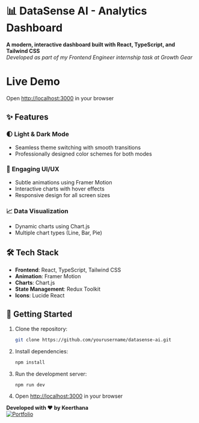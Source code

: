 # 📊 DataSense AI - Analytics Dashboard  

**A modern, interactive dashboard built with React, TypeScript, and Tailwind CSS**  
*Developed as part of my Frontend Engineer internship task at Growth Gear*  

# Live Demo
Open [http://localhost:3000](http://localhost:3000) in your browser  

## ✨ Features  

### 🌓 **Light & Dark Mode**  
- Seamless theme switching with smooth transitions    
- Professionally designed color schemes for both modes  

### 🎨 **Engaging UI/UX**  
- Subtle animations using Framer Motion  
- Interactive charts with hover effects  
- Responsive design for all screen sizes  

### 📈 **Data Visualization**  
- Dynamic charts using Chart.js   
- Multiple chart types (Line, Bar, Pie)  

## 🛠️ Tech Stack  

- **Frontend**: React, TypeScript, Tailwind CSS  
- **Animation**: Framer Motion  
- **Charts**: Chart.js  
- **State Management**: Redux Toolkit  
- **Icons**: Lucide React  

## 🚀 Getting Started  

1. Clone the repository:  
   ```bash
   git clone https://github.com/yourusername/datasense-ai.git
   ```

2. Install dependencies:  
   ```bash
   npm install
   ```

3. Run the development server:  
   ```bash
   npm run dev
   ```

4. Open [http://localhost:3000](http://localhost:3000) in your browser  



**Developed with ❤️ by Keerthana**  
[![Portfolio](https://img.shields.io/badge/Portfolio-Visit-brightgreen)](https://keerthana-portfolio-mu.vercel.app/)  
